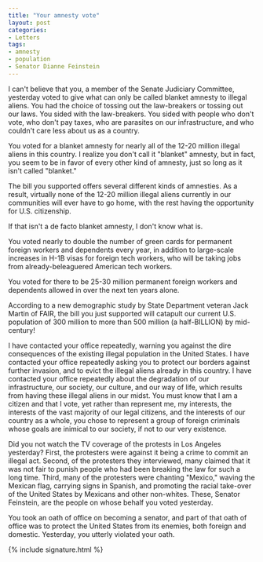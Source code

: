 ```yaml
---
title: "Your amnesty vote"
layout: post
categories:
- Letters
tags:
- amnesty
- population
- Senator Dianne Feinstein
---
```


I can't believe that you, a member of the Senate Judiciary Committee, yesterday voted to give what can only be called blanket amnesty to illegal aliens. You had the choice of tossing out the law-breakers or tossing out our laws. You sided with the law-breakers. You sided with people who don't vote, who don't pay taxes, who are parasites on our infrastructure, and who couldn't care less about us as a country.  
  
You voted for a blanket amnesty for nearly all of the 12-20 million illegal aliens in this country. I realize you don't call it "blanket" amnesty, but in fact, you seem to be in favor of every other kind of amnesty, just so long as it isn't called "blanket."

The bill you supported offers several different kinds of amnesties. As a result, virtually none of the 12-20 million illegal aliens currently in our communities will ever have to go home, with the rest having the opportunity for U.S. citizenship.

If that isn't a de facto blanket amnesty, I don't know what is.

You voted nearly to double the number of green cards for permanent foreign workers and dependents every year, in addition to large-scale increases in H-1B visas for foreign tech workers, who will be taking jobs from already-beleaguered American tech workers.

You voted for there to be 25-30 million permanent foreign workers and dependents allowed in over the next ten years alone.

According to a new demographic study by State Department veteran Jack Martin of FAIR, the bill you just supported will catapult our current U.S. population of 300 million to more than 500 million (a half-BILLION) by mid-century!

I have contacted your office repeatedly, warning you against the dire consequences of the existing illegal population in the United States. I have contacted your office repeatedly asking you to protect our borders against further invasion, and to evict the illegal aliens already in this country. I have contacted your office repeatedly about the degradation of our infrastructure, our society, our culture, and our way of life, which results from having these illegal aliens in our midst. You must know that I am a citizen and that I vote, yet rather than represent me, my interests, the interests of the vast majority of our legal citizens, and the interests of our country as a whole, you chose to represent a group of foreign criminals whose goals are inimical to our society, if not to our very existence.

Did you not watch the TV coverage of the protests in Los Angeles yesterday? First, the protesters were against it being a crime to commit an illegal act. Second, of the protesters they interviewed, many claimed that it was not fair to punish people who had been breaking the law for such a long time. Third, many of the protesters were chanting "Mexico," waving the Mexican flag, carrying signs in Spanish, and promoting the racial take-over of the United States by Mexicans and other non-whites. These, Senator Feinstein, are the people on whose behalf you voted yesterday.

You took an oath of office on becoming a senator, and part of that oath of office was to protect the United States from its enemies, both foreign and domestic. Yesterday, you utterly violated your oath.

{% include signature.html %}
